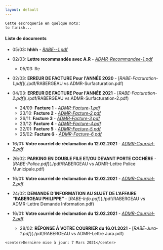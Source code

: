 ```yaml
---
layout: default
---
```

```
Cette escroquerie en quelque mots:
to finish...
```
#### Liste de documents

- 05/03: **hhhh** - [_RABE--1.pdf_](./pdf/.pdf)
- 02/03: **Lettre recommandée avec A.R** - [_ADMR-Recommandee-1.pdf_](./pdf/ADMR-lettre-recommandee.pdf)
  - 05/03: Re 
- 02/03: **ERREUR DE FACTURE Pour l'ANNÉE 2020** - [_RABE-Facturation-1.pdf_](./pdf/RABERGEAU vs ADMR-Surfacturation.pdf)

- 04/03: **ERREUR DE FACTURE Pour l'ANNÉE 2021** - [_RABE-Facturation-2.pdf_](./pdf/RABERGEAU vs ADMR-Surfacturation-2.pdf)
  - 24/09: **Facture 1** - [_ADMR-Facture-1.pdf_](./pdf/ADMR-Facture-1.pdf)
  - 23/10: **Facture 2** - [_ADMR-Facture-2.pdf_](./pdf/ADMR-Facture-2.pdf)
  - 26/11: **Facture 3** - [_ADMR-Facture-3.pdf_](./pdf/ADMR-Facture-3.pdf)
  - 23/12: **Facture 4** - [_ADMR-Facture-4.pdf_](./pdf/ADMR-Facture-4.pdf) 
  - 22/01: **Facture 5** - [_ADMR-Facture-5.pdf_](./pdf/ADMR-Facture-5.pdf)
  - 25/02: **Facture 6** - [_ADMR-Facture-6.pdf_](./pdf/ADMR-Facture-6.pdf)
- 16/01: **Votre courriel de réclamation du 12.02.2021** - [_ADMR-Courriel-2.pdf_](./pdf/ADMR-Jura-Lettre.pdf)

- 26/02: **PARKING EN DOUBLE FILE ET/OU DEVANT PORTE COCHÈRE** - [_RABE-Police.pdf_](./pdf/RABERGEAU vs ADMR-Lettre Police Municipale.pdf)

- 16/01: **Votre courriel de réclamation du 12.02.2021** - [_ADMR-Courriel-2.pdf_](./pdf/ADMR-Jura-Lettre.pdf)

- 24/02: **DEMANDE D’INFORMATION AU SUJET DE L’AFFAIRE “RABERGEAU PHILIPPE”** - [_RABE-Info.pdf_](./pdf/RABERGEAU vs ADMR-Lettre Demande Information.pdf)

- 16/01: **Votre courriel de réclamation du 12.02.2021** - [_ADMR-Courriel-2.pdf_](./pdf/ADMR-Jura-Lettre.pdf)
  - 28/02: **RÉPONSE À VOTRE COURRIER du 16.01.2021** - [_RABE-Jura-1.pdf_](./pdf/RABERGEAU vs ADMR-Lettre Jura.pdf)
```
<center>Dernière mise à jour: 7 Mars 2021</center>
```
